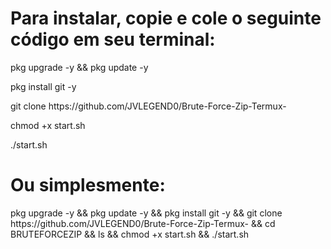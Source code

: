 <h1>Para instalar, copie e cole o seguinte código em seu terminal:</h1>
<p>pkg upgrade -y && pkg update -y</p>
<p>pkg install git -y</p>
<p>git clone https://github.com/JVLEGEND0/Brute-Force-Zip-Termux-</p>
<p>chmod +x start.sh</p>
<p>./start.sh</p>

<h1>Ou simplesmente:</h1>
<p>pkg upgrade -y && pkg update -y && pkg install git -y && git clone https://github.com/JVLEGEND0/Brute-Force-Zip-Termux- && cd BRUTEFORCEZIP && ls && chmod +x start.sh && ./start.sh</p>
